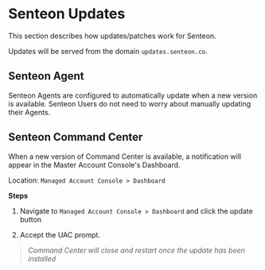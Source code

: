 # Senteon Updates

This section describes how updates/patches work for Senteon.

Updates will be served from the domain `updates.senteon.co`.


## Senteon Agent

Senteon Agents are configured to automatically update when a new version is available. Senteon Users do not need to worry about manually updating their Agents.

## Senteon Command Center

When a new version of Command Center is available, a notification will appear in the Master Account Console's Dashboard.

Location: `Managed Account Console > Dashboard`

**Steps**

1) Navigate to `Managed Account Console > Dashboard` and click the update button

2) Accept the UAC prompt. 
> *Command Center will close and restart once the update has been installed*